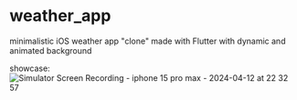 # weather_app

minimalistic iOS weather app "clone" made with Flutter with dynamic and animated background

showcase:
![Simulator Screen Recording - iphone 15 pro max - 2024-04-12 at 22 32 57](https://github.com/gidrokolbaska/weather_ios_app_flutter/assets/54116985/885eef5d-5d2c-413a-9aac-7e5c85a88e0f)
